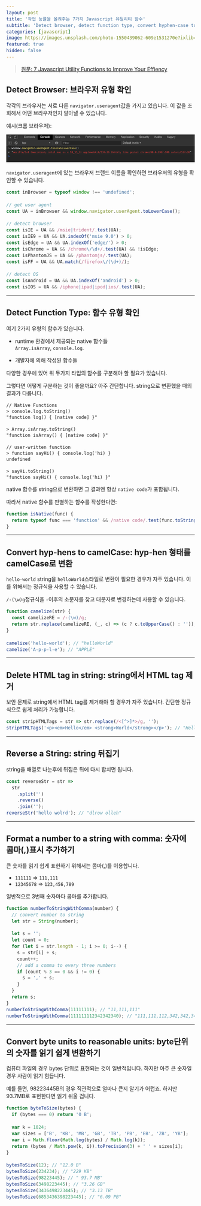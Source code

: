 ```yaml
---
layout: post
title: '작업 능률을 올려주는 7가지 Javascript 유틸리티 함수'
subtitle: 'Detect browser, detect function type, convert hyphen-case to camelCase, delete HTML tag in a string and reverse a string, etc.'
categories: [javascript]
image: https://images.unsplash.com/photo-1550439062-609e1531270e?ixlib=rb-1.2.1&q=85&fm=jpg&crop=entropy&cs=srgb
featured: true
hidden: false
---
```


> [원문: 7 Javascript Utility Functions to Improve Your Effiency](https://medium.com/javascript-in-plain-english/7-javascript-utility-functions-to-improve-your-efficiency-79d27132f186)

## Detect Browser: 브라우저 유형 확인

각각의 브라우저는 서로 다른 `navigator.useragent`값을 가지고 있습니다. 이 값을 조회해서 어떤 브라우저인지 알아낼 수 있습니다.

예시(크롬 브라우저):

![chrome](/assets/images/posts/20200218/screenshot-1.png)

`navigator.useragent`에 있는 브라우저 브랜드 이름을 확인하면 브라우저의 유형을 확인할 수 있습니다.

```javascript
const inBrowser = typeof window !== 'undefined';

// get user agent
const UA = inBrowser && window.navigator.userAgent.toLowerCase();

// detect browser
const isIE = UA && /msie|trident/.test(UA);
const isIE9 = UA && UA.indexOf('msie 9.0') > 0;
const isEdge = UA && UA.indexOf('edge/') > 0;
const isChrome = UA && /chrome\/\d+/.test(UA) && !isEdge;
const isPhantomJS = UA && /phantomjs/.test(UA);
const isFF = UA && UA.match(/firefox\/(\d+)/);

// detect OS
const isAndroid = UA && UA.indexOf('android') > 0;
const isIOS = UA && /iphone|ipad|ipod|ios/.test(UA);
```

---

## Detect Function Type: 함수 유형 확인

여기 2가지 유형의 함수가 있습니다.

- runtime 환경에서 제공되는 native 함수들  
  `Array.isArray`, `console.log`.

- 개발자에 의해 작성된 함수들

다양한 경우에 있어 위 두가지 타입의 함수를 구분해야 할 필요가 있습니다.

그렇다면 어떻게 구분하는 것이 좋을까요? 아주 간단합니다. string으로 변환했을 때의 결과가 다릅니다.

```console
// Native Functions
> console.log.toString()
"function log() { [native code] }"

> Array.isArray.toString()
"function isArray() { [native code] }"

// user-written function
> function sayHi() { console.log('hi) }
undefined

> sayHi.toString()
"function sayHi() { console.log('hi) }"
```

native 함수를 string으로 변환하면 그 결과엔 항상 `native code`가 포함됩니다.

따라서 native 함수를 판별하는 함수를 작성한다면:

```javascript
function isNative(func) {
  return typeof func === 'function' && /native code/.test(func.toString());
}
```

---

## Convert hyp-hens to camelCase: hyp-hen 형태를 camelCase로 변환

`hello-world` string을 `helloWorld`스타일로 변환이 필요한 경우가 자주 있습니다. 이를 위해서는 정규식을 사용할 수 있습니다.

`/-(\w)g`정규식을 `-`이후의 소문자를 찾고 대문자로 변경하는데 사용할 수 있습니다.

```javascript
function camelize(str) {
  const camelizeRE = /-(\w)/g;
  return str.replace(camelizeRE, (_, c) => (c ? c.toUpperCase() : ''));
}

camelize('hello-world'); // "helloWorld"
camelize('A-p-p-l-e'); // "APPLE"
```

---

## Delete HTML tag in string: string에서 HTML tag 제거

보안 문제로 string에서 HTML tag를 제거해야 할 경우가 자주 있습니다. 간단한 정규식으로 쉽게 처리가 가능합니다.

```javascript
const stripHTMLTags = str => str.replace(/<[^>]*>/g, '');
stripHTMLTags('<p><em>Hello</em> <strong>World</strong></p>'); // "Hello World"
```

---

## Reverse a String: string 뒤집기

string을 배열로 나눈후에 뒤집은 뒤에 다시 합치면 됩니다.

```javascript
const reverseStr = str =>
  str
    .split('')
    .reverse()
    .join('');
reverseStr('hello wolrd'); // "dlrow olleh"
```

---

## Format a number to a string with comma: 숫자에 콤마(,)표시 추가하기

큰 숫자를 읽기 쉽게 표현하기 위해서는 콤마(,)를 이용합니다.

- `111111` => `111,111`
- `12345678` => `123,456,789`

일반적으로 3번째 숫자마다 콤마를 추가합니다.

```javascript
function numberToStringWithComma(number) {
  // convert number to string
  let str = String(number);

  let s = '';
  let count = 0;
  for (let i = str.length - 1; i >= 0; i--) {
    s = str[i] + s;
    count++;
    // add a comma to every three numbers
    if (count % 3 == 0 && i != 0) {
      s = ',' + s;
    }
  }
  return s;
}
numberToStringWithComma(11111111); // "11,111,111"
numberToStringWithComma(111111112342342340); // "111,111,112,342,342,340"
```

---

## Convert byte units to reasonable units: byte단위의 숫자를 읽기 쉽게 변환하기

컴퓨터 파일의 경우 bytes 단위로 표현되는 것이 일반적입니다. 하지만 아주 큰 숫자일 경우 사람이 읽기 힘듭니다.

예를 들면, 98223445B의 경우 직관적으로 얼마나 큰지 알기가 어렵죠. 하지만 93.7MB로 표현한다면 읽기 쉬울 겁니다.

```javascript
function byteToSize(bytes) {
  if (bytes === 0) return '0 B';

  var k = 1024;
  var sizes = ['B', 'KB', 'MB', 'GB', 'TB', 'PB', 'EB', 'ZB', 'YB'];
  var i = Math.floor(Math.log(bytes) / Math.log(k));
  return (bytes / Math.pow(k, i)).toPrecision(3) + ' ' + sizes[i];
}

bytesToSize(12); // "12.0 B"
bytesToSize(234234); // "229 KB"
bytesToSize(98223445); // " 93.7 MB"
bytesToSize(3498223445); // "3.26 GB"
bytesToSize(3436498223445); // "3.13 TB"
bytesToSize(6853436398223445); // "6.09 PB"
```

